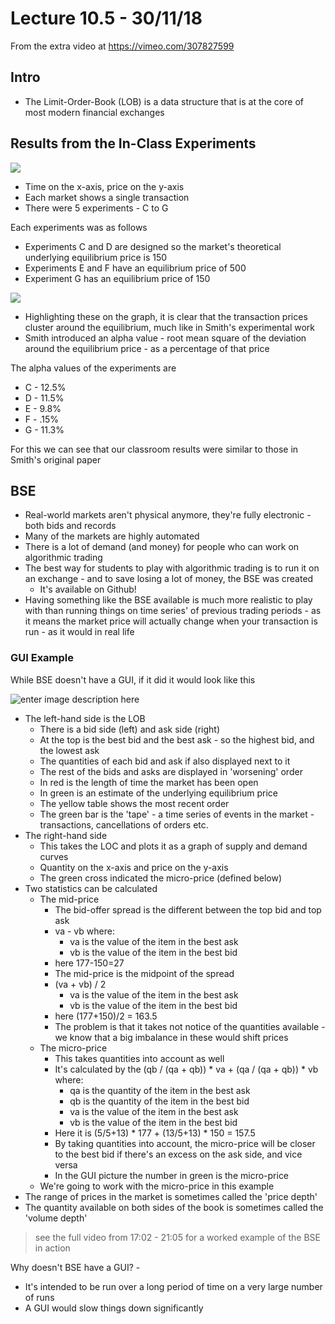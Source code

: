 
# Lecture 10.5 - 30/11/18

From the extra video at https://vimeo.com/307827599

## Intro

- The Limit-Order-Book (LOB) is a data structure that is at the core of most modern financial exchanges

## Results from the In-Class Experiments

![](https://lh3.googleusercontent.com/RGVkZFTjg5670eXHkflmm3Ptf27U1NcZPEGx74N0RKIDl6zcgw8v5YyJPGrTjh0s1KKKEfqnmSqq)
- Time on the x-axis, price on the y-axis
- Each market shows a single transaction
- There were 5 experiments - C to G

Each experiments was as follows

- Experiments C and D are designed so the market's theoretical underlying equilibrium price is 150
- Experiments E and F have an equilibrium price of 500
- Experiment G has an equilibrium price of 150

![](https://lh3.googleusercontent.com/pF0M2KgVxtV9iT9g4escb8PDHOjiXUK_WgkIJ6E0HL--79FHjxJgUhtPM625qTHLwABq1gBly2gZ)
- Highlighting these on the graph, it is clear that the transaction prices cluster around the equilibrium, much like in Smith's experimental work
- Smith introduced an alpha value - root mean square of the deviation around the equilibrium price - as a percentage of that price

The alpha values of the experiments are

- C - 12.5%
- D - 11.5%
- E - 9.8%
- F - .15%
- G - 11.3%

For this we can see that our classroom results were similar to those in Smith's original paper

## BSE

- Real-world markets aren't physical anymore, they're fully electronic - both bids and records
- Many of the markets are highly automated
- There is a lot of demand (and money) for people who can work on algorithmic trading
- The best way for students to play with algorithmic trading is to run it on an exchange - and to save losing a lot of money, the BSE was created
	- It's available on Github!
- Having something like the BSE available is much more realistic to play with than running things on time series' of previous trading periods - as it means the market price will actually change when your transaction is run - as it would in real life

### GUI Example

While BSE doesn't have a GUI, if it did it would look like this

![enter image description here](https://lh3.googleusercontent.com/7d3IVaYAXi0pS3vRRiqAli7ct2xTzHz42NxCswMoui4SfPlBi7jKMkw1H85BGcuU7ee8YwSaH-Es)
- The left-hand side is the LOB
	- There is a bid side (left) and ask side (right)
	- At the top is the best bid and the best ask - so the highest bid, and the lowest ask
	- The quantities of each bid and ask if also displayed next to it
	- The rest of the bids and asks are displayed in 'worsening' order
	- In red is the length of time the market has been open
	- In green is an estimate of the underlying equilibrium price
	- The yellow table shows the most recent order
	- The green bar is the 'tape' - a time series of events in the market - transactions, cancellations of orders etc.
- The right-hand side
	- This takes the LOC and plots it as a graph of supply and demand curves
	- Quantity on the x-axis and price on the y-axis
	- The green cross indicated the micro-price (defined below)
- Two statistics can be calculated
	- The mid-price
		- The bid-offer spread is the different between the top bid and top ask
		- va - vb where:
			- va is the value of the item in the best ask
			- vb is the value of the item in the best bid
		- here 177-150=27
		- The mid-price is the midpoint of the spread
		- (va + vb) / 2
			- va is the value of the item in the best ask
			- vb is the value of the item in the best bid
		- here (177+150)/2 = 163.5
		- The problem is that it takes not notice of the quantities available - we know that a big imbalance in these would shift prices
	- The micro-price
		- This takes quantities into account as well
		- It's calculated by the (qb / (qa + qb)) * va + (qa / (qa + qb)) * vb where:
			- qa is the quantity of the item in the best ask
			- qb is the quantity of the item in the best bid
			- va is the value of the item in the best ask
			- vb is the value of the item in the best bid
		- Here it is (5/5+13) * 177 + (13/5+13) * 150 = 157.5
		- By taking quantities into account, the micro-price will be closer to the best bid if there's an excess on the ask side, and vice versa
		- In the GUI picture the number in green is the micro-price
	- We're going to work with the micro-price in this example
- The range of prices in the market is sometimes called the 'price depth'
- The quantity available on both sides of the book is sometimes called the 'volume depth'

> see the full video from 17:02 - 21:05 for a worked example of the BSE in action

Why doesn't BSE have a GUI? -

- It's intended to be run over a long period of time on a very large number of runs
- A GUI would slow things down significantly



<!--stackedit_data:
eyJoaXN0b3J5IjpbMTM4MTYzMzgyM119
-->
